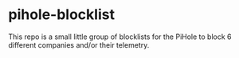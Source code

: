 # pihole-blocklist
This repo is a small little group of blocklists for the PiHole to block 6 different companies and/or their telemetry.
